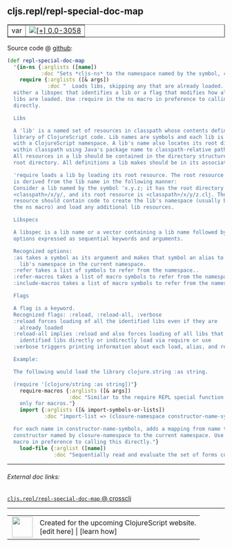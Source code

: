 ## cljs.repl/repl-special-doc-map



 <table border="1">
<tr>
<td>var</td>
<td><a href="https://github.com/cljsinfo/cljs-api-docs/tree/0.0-3058"><img valign="middle" alt="[+] 0.0-3058" title="Added in 0.0-3058" src="https://img.shields.io/badge/+-0.0--3058-lightgrey.svg"></a> </td>
</tr>
</table>









Source code @ [github](https://github.com/clojure/clojurescript/blob/r3148/src/clj/cljs/repl.clj#L952-L1014):

```clj
(def repl-special-doc-map
  '{in-ns {:arglists ([name])
           :doc "Sets *cljs-ns* to the namespace named by the symbol, creating it if needed."}
    require {:arglists ([& args])
             :doc "  Loads libs, skipping any that are already loaded. Each argument is
  either a libspec that identifies a lib or a flag that modifies how all the identified
  libs are loaded. Use :require in the ns macro in preference to calling this
  directly.

  Libs

  A 'lib' is a named set of resources in classpath whose contents define a
  library of ClojureScript code. Lib names are symbols and each lib is associated
  with a ClojureScript namespace. A lib's name also locates its root directory
  within classpath using Java's package name to classpath-relative path mapping.
  All resources in a lib should be contained in the directory structure under its
  root directory. All definitions a lib makes should be in its associated namespace.

  'require loads a lib by loading its root resource. The root resource path
  is derived from the lib name in the following manner:
  Consider a lib named by the symbol 'x.y.z; it has the root directory
  <classpath>/x/y/, and its root resource is <classpath>/x/y/z.clj. The root
  resource should contain code to create the lib's namespace (usually by using
  the ns macro) and load any additional lib resources.

  Libspecs

  A libspec is a lib name or a vector containing a lib name followed by
  options expressed as sequential keywords and arguments.

  Recognized options:
  :as takes a symbol as its argument and makes that symbol an alias to the
    lib's namespace in the current namespace.
  :refer takes a list of symbols to refer from the namespace..
  :refer-macros takes a list of macro symbols to refer from the namespace.
  :include-macros takes a list of macro symbols to refer from the namespace.

  Flags

  A flag is a keyword.
  Recognized flags: :reload, :reload-all, :verbose
  :reload forces loading of all the identified libs even if they are
    already loaded
  :reload-all implies :reload and also forces loading of all libs that the
    identified libs directly or indirectly load via require or use
  :verbose triggers printing information about each load, alias, and refer

  Example:

  The following would load the library clojure.string :as string.

  (require '[clojure/string :as string])"}
    require-macros {:arglists ([& args])
                    :doc "Similar to the require REPL special function but
    only for macros."}
    import {:arglists ([& import-symbols-or-lists])
            :doc "import-list => (closure-namespace constructor-name-symbols*)

  For each name in constructor-name-symbols, adds a mapping from name to the
  constructor named by closure-namespace to the current namespace. Use :import in the ns
  macro in preference to calling this directly."}
    load-file {:arglist ([name])
               :doc "Sequentially read and evaluate the set of forms contained in the file."}})
```

<!--
Repo - tag - source tree - lines:

 <pre>
clojurescript @ r3148
└── src
    └── clj
        └── cljs
            └── <ins>[repl.clj:952-1014](https://github.com/clojure/clojurescript/blob/r3148/src/clj/cljs/repl.clj#L952-L1014)</ins>
</pre>

-->

---



###### External doc links:

[`cljs.repl/repl-special-doc-map` @ crossclj](http://crossclj.info/fun/cljs.repl/repl-special-doc-map.html)<br>

---

 <table>
<tr><td>
<img valign="middle" align="right" width="48px" src="http://i.imgur.com/Hi20huC.png">
</td><td>
Created for the upcoming ClojureScript website.<br>
[edit here] | [learn how]
</td></tr></table>

[edit here]:https://github.com/cljsinfo/cljs-api-docs/blob/master/cljsdoc/cljs.repl_repl-special-doc-map.cljsdoc
[learn how]:https://github.com/cljsinfo/cljs-api-docs/wiki/cljsdoc-files

<!--

This information was too distracting to show to readers, but I'll leave it
commented here since it is helpful to:

- pretty-print the data used to generate this document
- and show how to retrieve that data



The API data for this symbol:

```clj
{:ns "cljs.repl",
 :name "repl-special-doc-map",
 :type "var",
 :source {:code "(def repl-special-doc-map\n  '{in-ns {:arglists ([name])\n           :doc \"Sets *cljs-ns* to the namespace named by the symbol, creating it if needed.\"}\n    require {:arglists ([& args])\n             :doc \"  Loads libs, skipping any that are already loaded. Each argument is\n  either a libspec that identifies a lib or a flag that modifies how all the identified\n  libs are loaded. Use :require in the ns macro in preference to calling this\n  directly.\n\n  Libs\n\n  A 'lib' is a named set of resources in classpath whose contents define a\n  library of ClojureScript code. Lib names are symbols and each lib is associated\n  with a ClojureScript namespace. A lib's name also locates its root directory\n  within classpath using Java's package name to classpath-relative path mapping.\n  All resources in a lib should be contained in the directory structure under its\n  root directory. All definitions a lib makes should be in its associated namespace.\n\n  'require loads a lib by loading its root resource. The root resource path\n  is derived from the lib name in the following manner:\n  Consider a lib named by the symbol 'x.y.z; it has the root directory\n  <classpath>/x/y/, and its root resource is <classpath>/x/y/z.clj. The root\n  resource should contain code to create the lib's namespace (usually by using\n  the ns macro) and load any additional lib resources.\n\n  Libspecs\n\n  A libspec is a lib name or a vector containing a lib name followed by\n  options expressed as sequential keywords and arguments.\n\n  Recognized options:\n  :as takes a symbol as its argument and makes that symbol an alias to the\n    lib's namespace in the current namespace.\n  :refer takes a list of symbols to refer from the namespace..\n  :refer-macros takes a list of macro symbols to refer from the namespace.\n  :include-macros takes a list of macro symbols to refer from the namespace.\n\n  Flags\n\n  A flag is a keyword.\n  Recognized flags: :reload, :reload-all, :verbose\n  :reload forces loading of all the identified libs even if they are\n    already loaded\n  :reload-all implies :reload and also forces loading of all libs that the\n    identified libs directly or indirectly load via require or use\n  :verbose triggers printing information about each load, alias, and refer\n\n  Example:\n\n  The following would load the library clojure.string :as string.\n\n  (require '[clojure/string :as string])\"}\n    require-macros {:arglists ([& args])\n                    :doc \"Similar to the require REPL special function but\n    only for macros.\"}\n    import {:arglists ([& import-symbols-or-lists])\n            :doc \"import-list => (closure-namespace constructor-name-symbols*)\n\n  For each name in constructor-name-symbols, adds a mapping from name to the\n  constructor named by closure-namespace to the current namespace. Use :import in the ns\n  macro in preference to calling this directly.\"}\n    load-file {:arglist ([name])\n               :doc \"Sequentially read and evaluate the set of forms contained in the file.\"}})",
          :title "Source code",
          :repo "clojurescript",
          :tag "r3148",
          :filename "src/clj/cljs/repl.clj",
          :lines [952 1014]},
 :full-name "cljs.repl/repl-special-doc-map",
 :full-name-encode "cljs.repl_repl-special-doc-map",
 :history [["+" "0.0-3058"]]}

```

Retrieve the API data for this symbol:

```clj
;; from Clojure REPL
(require '[clojure.edn :as edn])
(-> (slurp "https://raw.githubusercontent.com/cljsinfo/cljs-api-docs/catalog/cljs-api.edn")
    (edn/read-string)
    (get-in [:symbols "cljs.repl/repl-special-doc-map"]))
```

-->

